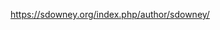 <html><body><p><a href="https://sdowney.org/index.php/author/sdowney/" target="_blank" rel="nofollow noopener noreferrer me"><span class="invisible">https://</span><span class="ellipsis">sdowney.org/index.php/author/s</span><span class="invisible">downey/</span></a></p><!-- /wp:paragraph --></body></html>